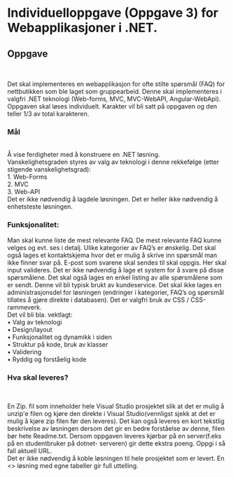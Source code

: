 <h1>Individuelloppgave (Oppgave 3) for Webapplikasjoner i .NET.</h1>

<h2>Oppgave</h2><br/>
<p>Det	skal	implementeres	en webapplikasjon for	ofte	stilte	spørsmål	(FAQ)	for nettbutikken	som	ble	laget	
som	gruppearbeid.	Denne	skal	implementeres	i	valgfri	.NET teknologi	(Web-forms,	MVC,	MVC-WebAPI,	
Angular-WebApi).<br/>
Oppgaven	skal	løses	individuelt.	Karakter	vil	bli	satt	på	oppgaven	og	den	teller	1/3	av	total	karakteren.
</p>
<h3>Mål</h3><br/>
Å	vise	ferdigheter	med	å	konstruere	en	.NET løsning.<br/>
Vanskelighetsgraden	styres	av	valg	av	teknologi	i	denne	rekkefølge	(etter	stigende	vanskelighetsgrad):<br/>
1. Web-Forms<br/>
2. MVC<br/>
3. Web-API<br/>
Det	er	ikke	nødvendig	å	lagdele	løsningen.	Det	er	heller	ikke	nødvendig	å	enhetsteste	løsningen.<br/>
<h3>Funksjonalitet:</h3>	
Man	skal	kunne	liste	de	mest	relevante	FAQ.	De	mest	relevante	FAQ kunne	velges	og	evt.	ses	i	detalj.	
Ulike	kategorier	av	FAQ’s	er	ønskelig.	Det	skal	også	lages	et	kontaktskjema	hvor	det	er	mulig	å	skrive	inn	
spørsmål	man	ikke	finner	svar	på.	E-post	som	svarene	skal	sendes	til	skal	oppgis.	Her	skal	input	valideres.
Det	er	ikke	nødvendig	å	lage	et	system	for	å	svare	på	disse	spørsmålene.	Det	skal	også	lages	en	enkel	listing	av	alle	spørsmålene	som	er	sendt. Denne	vil	bli	typisk	brukt	av	kundeservice. Det	skal	ikke	lages	en	
administrasjonsdel	for	løsningen	(endringer	i	kategorier,	FAQ’s	og	spørsmål	tillates	å gjøre direkte	i	
databasen). Det	er	valgfri	bruk	av	CSS	/	CSS-rammeverk.<br/>
Det	vil	bli	bla.	vektlagt:<br/>
• Valg	av	teknologi<br/>
• Design/layout<br/>
• Funksjonalitet og	dynamikk	i	siden<br/>
• Struktur	på	kode,	bruk	av	klasser<br/>
• Validering<br/>
• Ryddig	og	forståelig	kode<br/>
<h3>Hva skal leveres?</h3><br/>
<p>En Zip. fil som inneholder hele Visual Studio prosjektet slik at det er mulig å unzip'e filen og kjøre den 
direkte i Visual Studio(vennligst sjekk at det er mulig å kjøre zip filen før den leveres). Det kan også
leveres en kort tekstlig beskrivelse av løsningen dersom det gir en bedre forståelse av denne, filen bør hete
Readme.txt. Dersom oppgaven leveres kjørbar på en server(f.eks på en studentbruker på dotnet-
serveren) gir dette ekstra poeng. Oppgi i så fall aktuell URL.<br/>
Det er ikke nødvendig å koble løsningen til hele prosjektet som er levert. En <<stand-alone>> løsning med egne tabeller gir full uttelling.<p>
